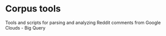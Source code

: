 # Corpus tools

Tools and scripts for parsing and analyzing Reddit comments from Google Clouds - Big Query
